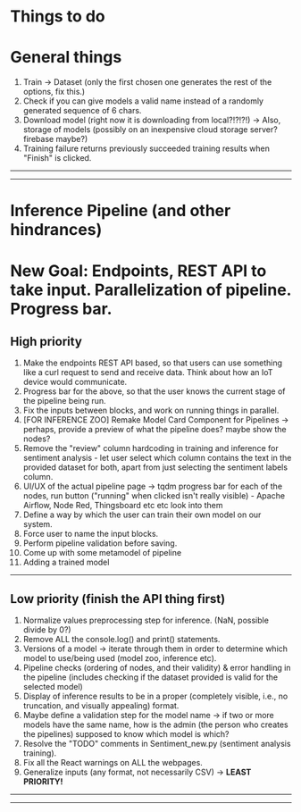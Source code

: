 # Things to do

# General things

1. Train -> Dataset (only the first chosen one generates the rest of the options, fix this.)
2. Check if you can give models a valid name instead of a randomly generated sequence of 6 chars.
3. Download model (right now it is downloading from local?!?!?!) -> Also, storage of models (possibly on an inexpensive cloud storage server? firebase maybe?)
4. Training failure returns previously succeeded training results when "Finish" is clicked.

---

---

# Inference Pipeline (and other hindrances)

# New Goal: Endpoints, REST API to take input. Parallelization of pipeline. Progress bar.

## High priority

1. Make the endpoints REST API based, so that users can use something like a curl request to send and receive data. Think about how an IoT device would communicate.
2. Progress bar for the above, so that the user knows the current stage of the pipeline being run.
3. Fix the inputs between blocks, and work on running things in parallel.
4. [FOR INFERENCE ZOO] Remake Model Card Component for Pipelines -> perhaps, provide a preview of what the pipeline does? maybe show the nodes?
5. Remove the "review" column hardcoding in training and inference for sentiment analysis - let user select which column contains the text in the provided dataset for both, apart from just selecting the sentiment labels column.
6. UI/UX of the actual pipeline page -> tqdm progress bar for each of the nodes, run button ("running" when clicked isn't really visible) - Apache Airflow, Node Red, Thingsboard etc etc look into them
7. Define a way by which the user can train their own model on our system.
8. Force user to name the input blocks.
9. Perform pipeline validation before saving.
10. Come up with some metamodel of pipeline
11. Adding a trained model

---

## Low priority (finish the API thing first)

1. Normalize values preprocessing step for inference. (NaN, possible divide by 0?)
2. Remove ALL the console.log() and print() statements.
3. Versions of a model -> iterate through them in order to determine which model to use/being used (model zoo, inference etc).
4. Pipeline checks (ordering of nodes, and their validity) & error handling in the pipeline (includes checking if the dataset provided is valid for the selected model)
5. Display of inference results to be in a proper (completely visible, i.e., no truncation, and visually appealing) format.
6. Maybe define a validation step for the model name -> if two or more models have the same name, how is the admin (the person who creates the pipelines) supposed to know which model is which?
7. Resolve the "TODO" comments in Sentiment_new.py (sentiment analysis training).
8. Fix all the React warnings on ALL the webpages.
9. Generalize inputs (any format, not necessarily CSV) -> **LEAST PRIORITY!**

---

---
